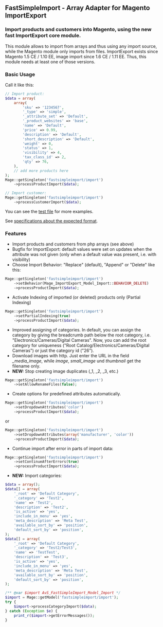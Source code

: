 ## FastSimpleImport - Array Adapter for Magento ImportExport

### Import products and customers into Magento, using the new fast ImportExport core module.

This module allows to import from arrays and thus using any import source, while the Magento module only imports from files.
ImportExport exists since Magento 1.5 CE / 1.10 EE, image import since 1.6 CE / 1.11 EE. Thus, this module needs at least one of those versions.

### Basic Usage

Call it like this:
```php
// Import product:
$data = array(
    array(
        'sku' => '1234567',
        '_type' => 'simple',
        '_attribute_set' => 'Default',
        '_product_websites' => 'base',
        'name' => 'Default',
        'price' => 0.99,
        'description' => 'Default',
        'short_description' => 'Default',
        'weight' => 0,
        'status' => 1,
        'visibility' => 4,
        'tax_class_id' => 2,
        'qty' => 76,
    ),
    // add more products here
);
Mage::getSingleton('fastsimpleimport/import')
    ->processProductImport($data); 

// Import customer:
Mage::getSingleton('fastsimpleimport/import')
    ->processCustomerImport($data);
```

You can see the [test file](https://github.com/avstudnitz/AvS_FastSimpleImport/blob/master/test.php) for more examples.

See [specifications about the expected format](http://www.avs-webentwicklung.de/fileadmin/documents/20120512_Produktimport_ImportExport_eng.pdf).

### Features

* Import products and customers from php arrays (see above)
* Bugfix for ImportExport: default values were set on updates when the attribute was not given (only when a default value was present, i.e. with visibility)
* Choose Import Behavior: "Replace" (default), "Append" or "Delete" like this:

```php
Mage::getSingleton('fastsimpleimport/import')
    ->setBehavior(Mage_ImportExport_Model_Import::BEHAVIOR_DELETE)
    ->processProductImport($data);
```

* Activate Indexing of imported (or deleted) products only (Partial Indexing)

```php
Mage::getSingleton('fastsimpleimport/import')
    ->setPartialIndexing(true)
    ->processProductImport($data);
```

* Improved assigning of categories. In default, you can assign the category by giving the breadcrumb path below the root category, i.e. "Electronics/Cameras/Digital Cameras". Now, you can add the root category for uniqueness ("Root Catalog/Electronics/Cameras/Digital Cameras") or just the category id ("26").
* Download images with http. Just enter the URL in the field *_media_image*, while *image*, *small_image* und *thumbnail* get the filename only.
* **NEW:** Stop creating image duplicates (_1, _2, _3, etc.)

```php
Mage::getSingleton('fastsimpleimport/import')
    ->setAllowRenameFiles(false);
```

* Create options for predefined attributes automatically.

```php
Mage::getSingleton('fastsimpleimport/import')
    ->setDropdownAttributes('color')
    ->processProductImport($data);
```

or
```php
Mage::getSingleton('fastsimpleimport/import')
    ->setDropdownAttributes(array('manufacturer', 'color'))
    ->processProductImport($data);
```

* Continue import after error in parts of import data:

```php
Mage::getSingleton('fastsimpleimport/import')
    ->setContinueAfterErrors(true)
    ->processProductImport($data);
```

* **NEW:** Import categories:

```php
$data = array();
$data[] = array(
    '_root' => 'Default Category',
    '_category' => 'Test2',
    'name' => 'Test2',
    'description' => 'Test2',
    'is_active' => 'yes',
    'include_in_menu' => 'yes',
    'meta_description' => 'Meta Test',
    'available_sort_by' => 'position',
    'default_sort_by' => 'position',
);
$data[] = array(
    '_root' => 'Default Category',
    '_category' => 'Test2/Test3',
    'name' => 'TestTest',
    'description' => 'Test3',
    'is_active' => 'yes',
    'include_in_menu' => 'yes',
    'meta_description' => 'Meta Test',
    'available_sort_by' => 'position',
    'default_sort_by' => 'position',
);

/** @var $import AvS_FastSimpleImport_Model_Import */
$import = Mage::getModel('fastsimpleimport/import');
try {
    $import->processCategoryImport($data);
} catch (Exception $e) {
    print_r($import->getErrorMessages());
}
```